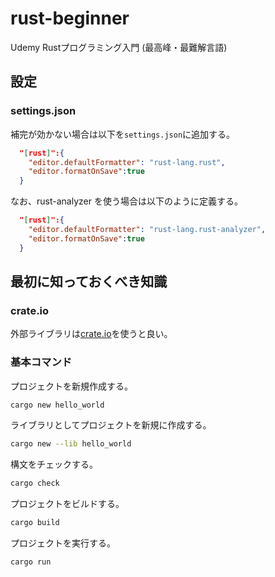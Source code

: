 # rust-beginner

Udemy Rustプログラミング入門 (最高峰・最難解言語)

## 設定

### settings.json

補完が効かない場合は以下を`settings.json`に追加する。

```json
  "[rust]":{
    "editor.defaultFormatter": "rust-lang.rust",
    "editor.formatOnSave":true
  }
```

なお、rust-analyzer を使う場合は以下のように定義する。

```json
  "[rust]":{
    "editor.defaultFormatter": "rust-lang.rust-analyzer",
    "editor.formatOnSave":true
  }
```

## 最初に知っておくべき知識

### crate.io

外部ライブラリは[crate.io](https://crates.io/)を使うと良い。

### 基本コマンド

プロジェクトを新規作成する。

```bash
cargo new hello_world
```

ライブラリとしてプロジェクトを新規に作成する。

```bash
cargo new --lib hello_world
```

構文をチェックする。

```bash
cargo check
```

プロジェクトをビルドする。

```bash
cargo build
```

プロジェクトを実行する。

```bash
cargo run
```
